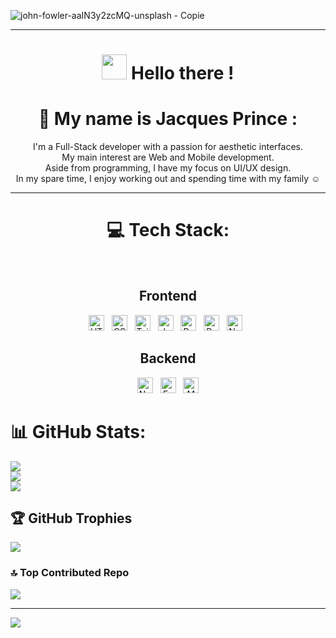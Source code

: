 ![john-fowler-aaIN3y2zcMQ-unsplash - Copie](https://github.com/JacquesOP/JacquesOP/assets/144851031/c0a5f0f4-3814-48b7-a4a7-8e54bbd998a5)

------------------------------------------------------------------------------------------------------------------------------------------

<h1 align="center" font-size="50px"><img src="https://github.com/JacquesOP/JacquesOP/assets/144851031/31aba6aa-3b18-4795-a4c9-4ada275ce975" width="40" height="40" /> Hello there !</h1>

<h1 align="center">💫 My name is Jacques Prince : </h1>
<P align="center">
  I'm a Full-Stack developer with a passion for aesthetic interfaces.<br>My main interest are Web and Mobile development.<br>Aside from programming, I have my focus on UI/UX design.<br>In my spare time, I enjoy working out and spending time with my family ☺️
</P>

------------------------------------------------------------------------------------------------------------------------------------------

<h1 align="center">💻 Tech Stack:</h1> <br>

<h2 align="center">Frontend</h2>

<div align="center">
  <img src="https://img.shields.io/badge/HTML5-282C34?logo=html5&logoColor=E34F26" alt="HTML5 logo" title="HTML5" height="25" />
    &nbsp;
  <img src="https://img.shields.io/badge/CSS3-282C34?logo=css3&logoColor=1572B6" alt="CSS3 logo" title="CSS3" height="25" />
    &nbsp;
  <img src="https://img.shields.io/badge/Tailwind%20CSS-282C34?logo=tailwind-css&logoColor=38B2AC" alt="Tailwind CSS logo" title="Tailwind CSS" height="25" />
    &nbsp;
  <img src="https://img.shields.io/badge/JavaScript-282C34?logo=javascript&logoColor=F7DF1E" alt="JavaScript logo" title="JavaScript" height="25" />
    &nbsp;
  <img src="https://img.shields.io/badge/React-282C34?logo=react&logoColor=61DAFB" alt="React logo" title="React" height="25" />
    &nbsp;
  <img src="https://img.shields.io/badge/React Native-282C34?logo=react&logoColor=61DAFB" alt="React Native logo" title="React Native" height="25" />
    &nbsp;
  <img src="https://img.shields.io/badge/Next.js-282C34?logo=next.js&logoColor=FFFFFF" alt="Next.js logo" title="Next.js" height="25" />
    &nbsp;
</div>

<h2 align="center">Backend</h2>

<div align="center">
  <img src="https://img.shields.io/badge/Node.js-282C34?logo=node.js&logoColor=339933" alt="Node.js logo" title="Node.js" height="25" />
    &nbsp;
  <img src="https://img.shields.io/badge/Express-282C34?logo=express&logoColor=FFFFFF" alt="Express.js logo" title="Express.js" height="25" />
    &nbsp;
  <img alt="Mongoose logo" src="https://img.shields.io/badge/Mongoose-282C34?style=flat&logo=mongoose&logoColor=%23F04D35" title="Mongoose" height="25" />


</div>





# 📊 GitHub Stats:
![](https://github-readme-stats.vercel.app/api?username=JacquesOP&theme=radical&hide_border=false&include_all_commits=true&count_private=true)<br/>
![](https://github-readme-streak-stats.herokuapp.com/?user=JacquesOP&theme=radical&hide_border=false)<br/>
![](https://github-readme-stats.vercel.app/api/top-langs/?username=JacquesOP&theme=radical&hide_border=false&include_all_commits=true&count_private=true&layout=compact)

## 🏆 GitHub Trophies
![](https://github-profile-trophy.vercel.app/?username=JacquesOP&theme=radical&no-frame=false&no-bg=false&margin-w=4)

### 🔝 Top Contributed Repo
![](https://github-contributor-stats.vercel.app/api?username=JacquesOP&limit=5&theme=radical&combine_all_yearly_contributions=true)


---
[![](https://visitcount.itsvg.in/api?id=JacquesOP&icon=0&color=0)](https://visitcount.itsvg.in)



<!---
JacquesOP/JacquesOP is a ✨ special ✨ repository because its `README.md` (this file) appears on your GitHub profile.
You can click the Preview link to take a look at your changes.
--->


